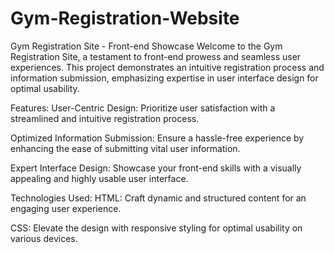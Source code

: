 # Gym-Registration-Website

Gym Registration Site - Front-end Showcase
Welcome to the Gym Registration Site, a testament to front-end prowess and seamless user experiences. This project demonstrates an intuitive registration process and information submission, emphasizing expertise in user interface design for optimal usability.

Features:
User-Centric Design: Prioritize user satisfaction with a streamlined and intuitive registration process.

Optimized Information Submission: Ensure a hassle-free experience by enhancing the ease of submitting vital user information.

Expert Interface Design: Showcase your front-end skills with a visually appealing and highly usable user interface.

Technologies Used:
HTML: Craft dynamic and structured content for an engaging user experience.

CSS: Elevate the design with responsive styling for optimal usability on various devices.

